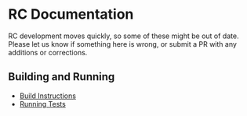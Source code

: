 # RC Documentation

RC development moves quickly, so some of these might be out of date. Please let us know if something here is wrong, or submit a PR with any additions or corrections.

## Building and Running

- [Build Instructions](BuildInstructions.md)
- [Running Tests](RunningTests.md)
